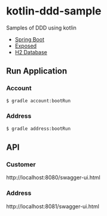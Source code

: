 # kotlin-ddd-sample

Samples of DDD using kotlin

- [Spring Boot](https://github.com/spring-projects/spring-boot)
- [Exposed](https://github.com/JetBrains/Exposed)
- [H2 Database](https://github.com/h2database/h2database)

## Run Application

### Account
``` bash
$ gradle account:bootRun
```

### Address
``` bash
$ gradle address:bootRun
```


## API

### Customer
http://localhost:8080/swagger-ui.html

### Address
http://localhost:8081/swagger-ui.html
